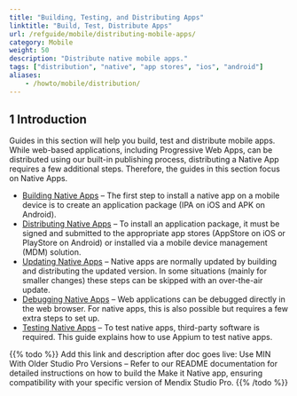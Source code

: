 ```yaml
---
title: "Building, Testing, and Distributing Apps"
linktitle: "Build, Test, Distribute Apps"
url: /refguide/mobile/distributing-mobile-apps/
category: Mobile
weight: 50
description: "Distribute native mobile apps."
tags: ["distribution", "native", "app stores", "ios", "android"]
aliases:
    - /howto/mobile/distribution/
---
```


## 1 Introduction

Guides in this section will help you build, test and distribute mobile apps. While web-based applications, including Progressive Web Apps, can be distributed using our built-in publishing process, distributing a Native App requires a few additional steps. Therefore, the guides in this section focus on Native Apps.

* [Building Native Apps](/refguide/mobile/distributing-mobile-apps/building-native-apps/) – The first step to install a native app on a mobile device is to create an application package (IPA on iOS and APK on Android).
* [Distributing Native Apps](/refguide/mobile/distributing-mobile-apps/distributing-native-apps/) – To install an application package, it must be signed and submitted to the appropriate app stores (AppStore on iOS or PlayStore on Android) or installed via a mobile device management (MDM) solution.
* [Updating Native Apps](/refguide/mobile/distributing-mobile-apps/overtheair-updates/) – Native apps are normally updated by building and distributing the updated version. In some situations (mainly for smaller changes) these steps can be skipped with an over-the-air update.
* [Debugging Native Apps](/refguide/mobile/distributing-mobile-apps/native-debug/) – Web applications can be debugged directly in the web browser. For native apps, this is also possible but requires a few extra steps to set up.
* [Testing Native Apps](/refguide/mobile/distributing-mobile-apps/testing-mobile-apps/) – To test native apps, third-party software is required. This guide explains how to use Appium to test native apps.

{{% todo %}} 
Add this link and description after doc goes live: Use MIN With Older Studio Pro Versions – Refer to our README documentation for detailed instructions on how to build the Make it Native app, ensuring compatibility with your specific version of Mendix Studio Pro.
{{% /todo %}} 
